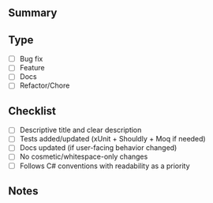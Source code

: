 ## Summary
<!-- Clear list of what you changed; one feature per PR. -->

## Type
- [ ] Bug fix
- [ ] Feature
- [ ] Docs
- [ ] Refactor/Chore

## Checklist
- [ ] Descriptive title and clear description
- [ ] Tests added/updated (xUnit + Shouldly + Moq if needed)
- [ ] Docs updated (if user-facing behavior changed)
- [ ] No cosmetic/whitespace-only changes
- [ ] Follows C# conventions with readability as a priority

## Notes
<!-- Breaking changes, migration notes, perf considerations, etc. -->
